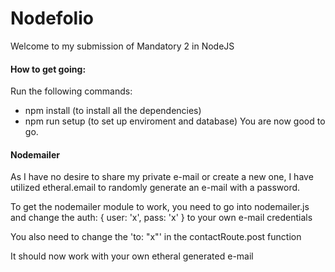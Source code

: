 # Nodefolio
Welcome to my submission of Mandatory 2 in NodeJS

#### How to get going:
Run the following commands:
* npm install (to install all the dependencies)
* npm run setup (to set up enviroment and database)
You are now good to go.

#### Nodemailer
As I have no desire to share my private e-mail or create a new one, I have utilized etheral.email to randomly generate an e-mail with a password.

To get the nodemailer module to work, you need to go into nodemailer.js and change the auth: { user: 'x', pass: 'x' } to your own e-mail credentials

You also need to change the 'to: "x"' in the contactRoute.post function

It should now work with your own etheral generated e-mail
